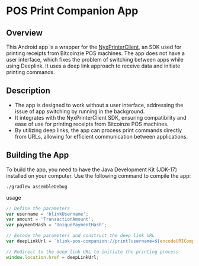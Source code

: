 # POS Print Companion App

## Overview

This Android app is a wrapper for the [NyxPrinterClient](https://github.com/yyzz2333/NyxPrinterClient), an SDK used for printing receipts from Bitcoinzie POS machines. The app does not have a user interface, which fixes the problem of switching between apps while using Deeplink. It uses a deep link approach to receive data and initiate printing commands.

## Description

- The app is designed to work without a user interface, addressing the issue of app switching by running in the background.
- It integrates with the NyxPrinterClient SDK, ensuring compatibility and ease of use for printing receipts from Bitcoinze POS machines.
- By utilizing deep links, the app can process print commands directly from URLs, allowing for efficient communication between applications.

## Building the App

To build the app, you need to have the Java Development Kit (JDK-17) installed on your computer. Use the following command to compile the app:

```shell
./gradlew assembleDebug
```

usage
```javascript
// Define the parameters
var username = 'blinkUsername';
var amount = 'TransactionAmount';
var paymentHash = 'UniquePaymentHash';

// Encode the parameters and construct the deep link URL
var deepLinkUrl = `blink-pos-companion://print?username=${encodeURIComponent(username)}&amount=${encodeURIComponent(amount)}&paymentHash=${encodeURIComponent(paymentHash)}`;

// Redirect to the deep link URL to initiate the printing process
window.location.href = deepLinkUrl;
```
